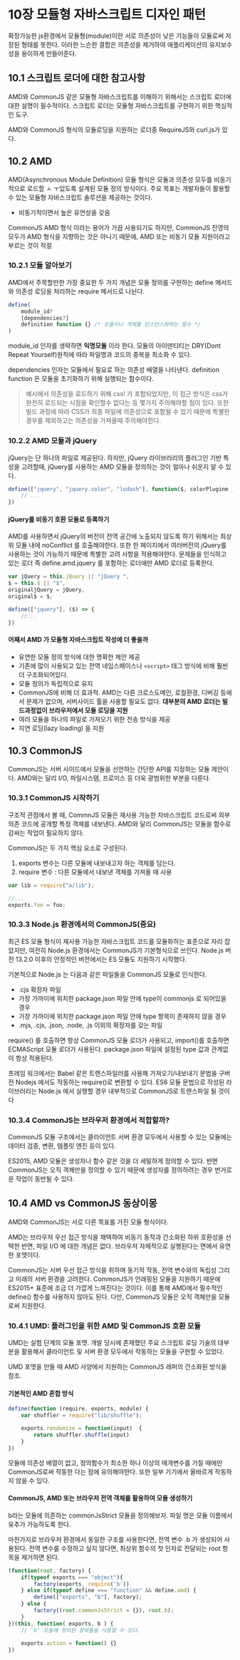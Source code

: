 # 10장 모듈형 자바스크립트 디자인 패턴

확장가능한 js환경에서 모듈형(module)이란 서로 의존성이 낮은 기능들이 모듈로써 저장된 형태를 뜻한다. 이러한 느슨한 결합은 의존성을 제거하여 애플리케이션의 유지보수성을 용이하게 만들어준다.

## 10.1 스크립트 로더에 대한 참고사항

AMD와 CommonJS 같은 모듈형 자바스크립트를 이해하기 위해서는 스크립트 로더에 대한 설명이 필수적이다. 스크립트 로더는 모듈형 자바스크립트를 구현하기 위한 핵심적인 도구.

AMD와 CommonJS 형식의 모듈로딩을 지원하는 로더중 RequireJS와 curl.js가 있다.

## 10.2 AMD

AMD(Asynchronous Module Definition) 모듈 형식은 모듈과 의존성 모두를 비동기적으로 로드할 ㅅ ㅜ있도록 설계된 모듈 정의 방식이다. 주요 목표는 개발자들이 활용할 수 있는 모듈형 자바스크립트 솔루션을 제공하는 것이다.
- 비동기적이면서 높은 유연성을 갖음

CommonJS AMD 형식 이라는 용어가 가끔 사용되기도 하지만, CommonJS 진영의 모두가 AMD 형식을 지향하는 것은 아니기 때문에, AMD 또는 비동기 모듈 지원이라고 부르는 것이 적절

### 10.2.1 모듈 알아보기

AMD에서 주목할만한 가장 중요한 두 가지 개념은 모듈 정의를 구현하는 define 메서드와 의존성 로딩을 처리하는 require 메서드로 나뉜다. 

```js
define(
	module_id?
	[dependencies?]
	definition function {} /* 모듈이나 객체를 인스턴스화하는 함수 */
)
```

module_id 인자를 생략하면 **익명모듈** 이라 한다. 모듈의 아이덴티티는 DRY(Dont Repeat Yourself)원칙에 따라 파일명과 코드의 중복을 최소화  수 있다.

dependencies 인자는 모듈에서 필요로 하는 의존성 배열을 나타낸다. definition function 은 모듈을 초기화하기 위해 실행되는 함수이다.

> 예시에서 의존성을 로드하기 위해 css! 가 포함되었지만, 이 접근 방식은 css가 완전히 로드되는 시점을 확인할수 없다는 등 몇가지 주의해야할 점이 있다. 또한 빌드 과정에 따라 CSS가 최종 파일에 의존성으로 포함될 수 있기 때문에 특별한 경우를 제외하고는 의존성을 가져올때 주의해야한다.


### 10.2.2 AMD 모듈과 jQuery

jQuery는 단 하나의 파일로 제공된다. 하지만, jQuery 라이브러리의 플러그인 기반 특성을 고려할때, jQuery를 사용하는 AMD 모듈을 정의하는 것이 얼마나 쉬운지 알 수 있다.

```js
define(["jquery", "jquery.color", "lodash"], function($, colorPluginm _) {
	// ...
})
```


#### jQuery를 비동기 호환 모듈로 등록하기

AMD를 사용하면서 jQuery의 버전이 전역 공간에 노출되지 않도록 하기 위해서는 최상위 모듈 내에 noConflict 를 호출해야한다. 또한 한 페이지에서 여러버전의 jQuery를 사용하는 것이 가능하기 때문에 특별한 고려 사항을 적용해야한다. 문제들을 인식하고 있는 로더 즉 define.amd.jquery 를 포함하는 로더에만 AMD 로더로 등록한다.

```js
var jQuery = this.jQuery || "jQuery ",
$ = this.$ || "$",
originaljQuery = jQuery,
original$ = $;

define(["jquery"], ($) => {
	//...
})
```


#### 어째서 AMD 가 모듈형 자바스크립트 작성에 더 좋을까

- 유연한 모듈 정의 방식에 대한 명확한 제안 제공
- 기존에 많이 사용되고 있는 전역 네임스페이스나 `<script>` 태그 방식에 비해 훨씬 더 구조화되어있다.
- 모듈 정의가 독립적으로 유지
- CommonJS에 비해 더 효과적. AMD는 다른 크로스도메인, 로컬환경, 디버깅 등에서 문제가 없으며, 서버사이드 툴을 사용할 필요도 없다. **대부분의 AMD 로더는 빌드과정없이 브라우저에서 모듈 로딩을 지원**
- 여러 모듈을 하나의 파일로 가져오기 위한 전송 방식을 제공
- 지연 로딩(lazy loading) 을 지원

## 10.3 CommonJS

CommonJS는 서버 사이드에서 모듈을 선언하는 간단한 API를 지정하는 모듈 제안이다. AMD와는 달리 I/O, 파일시스템, 프로미스 등 더욱 광범위한 부분을 다룬다.


### 10.3.1 CommonJS 시작하기

구조적 관점에서 볼 때, CommnJS 모듈은 재사용 가능한 자바스크립트 코드로써 외부의존 코드에 공개할 특정 객체를 내보낸다. AMD와 달리 CommonJS는 모듈을 함수로 감싸는 작업이 필요하지 않다.

CommonJS는 두 가지 핵심 요소로 구성된다. 

1. exports 변수는 다른 모듈에 내보내고자 하는 객체를 담는다. 
2. require 변수 : 다른 모듈에서 내보낸 객체를 가져올 때 사용

```js
var lib = require("a/lib");

//...
exports.foo = foo;
```

### 10.3.3 Node.js 환경에서의 CommonJS(중요)

최근 ES 모듈 형식이 재사용 가능한 자바스크립트 코드를 모듈화하는 표준으로 자리 잡았지만, 여전히 Node.js 환경에서는 CommonJS가 기본형식으로 쓰인다.
Node.js 버전 13.2.0 이후의 안정적인 버전에서는 ES 모듈도 지원하기 시작했다.

기본적으로 Node.js 는 다음과 같은 파일들을 CommonJS 모듈로 인식한다.

- .cjs 확장자 파일
- 가장 가까이에 위치한 package.json 파일 안에 type이 commonjs 로 되어있을 경우
- 가장 가까이에 위치한 package.json 파일 안에 type 항목이 존재하지 않을 경우
- .mjs, .cjs, .json, .node, .js 이외의 확장자를 갖는 파일

require() 를 호출하면 항상 CommonJS 모듈 로더가 사용되고, import()를 호출하면 ECMAScript 모듈 로더가 사용된다. package.json 파일에 설정된 type 값과 관계없이 항상 적용된다.

프레임 워크에서는 Babel 같은 트랜스파일러를 사용해 가져오기/내보내기 문법을 구버전 Nodejs 에서도 작동하는 require()로 변환할 수 있다. ES6 모듈 문법으로 작성된 라이브러리는 Node.js 에서 실행할 경우 내부적으로 CommonJS로 트랜스파일 될 것이다

### 10.3.4 CommonJS는 브라우저 환경에서 적합할까?

CommonJS 모듈 구조에서는 클라이언트 서버 환경 모두에서 사용할 수 있는 모듈에는 데이터 검증, 변환, 템플릿 엔진 등이 있다.

ES2015, AMD 모듈은 생성자나 함수 같은 것을 더 세밀하게 정의할 수 있다. 반면 CommonJS는 오직 객체만을 정의할 수 있기 때문에 생성자를 정의하려는 경우 번거로운 작업이 동반될 수 있다.

## 10.4 AMD vs CommonJS 동상이몽

AMD와 CommonJS는 서로 다른 목표를 가진 모듈 형식이다.

AMD는 브라우저 우선 접근 방식을 채택하여 비동기 동작과 간소화된 하위 호환성을 선택한 반면, 파일 I/O 에 대한 개념은 없다. 브라우저 자체적으로 실행된다는 면에서 유연한 포맷이다.

CommonJS는 서버 우선 접근 방식을 취하며 동기적 작동, 전역 변수와의 독립성 그리고 미래의 서버 환경을 고려한다. CommonJS가 언래핑된 모듈을 지원하기 때문에 ES2015+ 표준에 조금 더 가깝게 느껴진다는 것이다. 이를 통해 AMD에서 필수적인 define() 함수를 사용하지 않아도 된다. 다만, CommonJS 모듈은 오직 객체만을 모듈로써 지원한다.

### 10.4.1 UMD: 플러그인을 위한 AMD 및 CommonJS 호환 모듈

UMD는 실험 단계의 모듈 포맷.
개발 당시에 존재했던 주요 스크립트 로딩 기술의 대부분을 활용해서 클라이언트 및 서버 환경 모두에서 작동하는 모듈을 구현할 수 있었다.

UMD 포맷을 만들 때 AMD 사양에서 지원하는 CommonJS 래퍼의 간소화된 방식을 참조. 

#### 기본적인 AMD 혼합 방식

```js
define(function (require, exports, module) {
	var shuffler = require("lib/shuffle");

	exports.randomize = function(input)  {
		return shuffler.shuffle(input)
	}
})
```

모듈에 의존성 배열이 없고, 정의함수가 최소한 하나 이상의 매개변수를 가질 때에만 CommonJS로써 작동한 다는 점에 유의해야한다. 또한 일부 기기에서 올바르게 작동하지 않을 수 있다.

#### CommonJS, AMD 또는 브라우저 전역 객체를 활용하여 모듈 생성하기

b라는 모듈에 의존하는 commonJsStrict 모듈을 정의해보자. 파일 명은 모듈 이름에서 유추가 가능하도록 한다.

마찬가지로 브라우저 환경에서 동일한 구조를 사용한다면, 전역 변수 .b 가 생성되어 사용된다. 전역 변수를 수정하고 싶지 않다면, 최상위 함수의 첫 인자로 전달되는 root 항목을 제거하면 된다.

```js
(function(root, factory) {
	if(typeof exports === "object"){
		factory(exports, require('b'))
	} else if(typeof define === "function" && define.amd) {
		define(["exports", "b"], factory);
	} else {
		factory((root.commonJsStrict = {}), root.b);
	}
})(this, function( exports, b ) {
	// 'b' 모듈에 정의된 항목들을 사용할 수 있다.
	
	exports.action = function() {}
})
```


